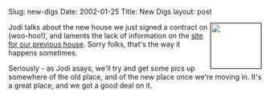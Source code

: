 Slug: new-digs
Date: 2002-01-25
Title: New Digs
layout: post

<img align="right" border="1" height="90" src="https://www.uis.net/mlspictures/main/1730795.jpg" width="100" />
Jodi talks about the new house we just signed a contract on (woo-hoo!), and laments the lack of information on the <a href="http://weblogs.userland.com/the259diaries/">site for our previous house</a>. Sorry folks, that&#39;s the way it happens sometimes.<p>
Seriously - as Jodi asays, we&#39;ll try and get some pics up somewhere of the old place, and of the new place once we&#39;re moving in. It&#39;s a great place, and we got a good deal on it.</p>

